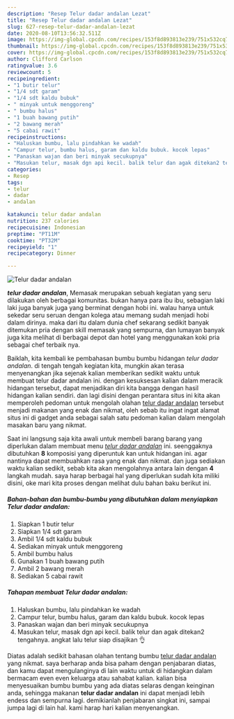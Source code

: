 ```yaml
---
description: "Resep Telur dadar andalan Lezat"
title: "Resep Telur dadar andalan Lezat"
slug: 627-resep-telur-dadar-andalan-lezat
date: 2020-08-10T13:56:32.511Z
image: https://img-global.cpcdn.com/recipes/153f8d893813e239/751x532cq70/telur-dadar-andalan-foto-resep-utama.jpg
thumbnail: https://img-global.cpcdn.com/recipes/153f8d893813e239/751x532cq70/telur-dadar-andalan-foto-resep-utama.jpg
cover: https://img-global.cpcdn.com/recipes/153f8d893813e239/751x532cq70/telur-dadar-andalan-foto-resep-utama.jpg
author: Clifford Carlson
ratingvalue: 3.6
reviewcount: 5
recipeingredient:
- "1 butir telur"
- "1/4 sdt garam"
- "1/4 sdt kaldu bubuk"
- " minyak untuk menggoreng"
- " bumbu halus"
- "1 buah bawang putih"
- "2 bawang merah"
- "5 cabai rawit"
recipeinstructions:
- "Haluskan bumbu, lalu pindahkan ke wadah"
- "Campur telur, bumbu halus, garam dan kaldu bubuk. kocok lepas"
- "Panaskan wajan dan beri minyak secukupnya"
- "Masukan telur, masak dgn api kecil. balik telur dan agak ditekan2 tengahnya. angkat lalu telur siap disajikan 👌"
categories:
- Resep
tags:
- telur
- dadar
- andalan

katakunci: telur dadar andalan 
nutrition: 237 calories
recipecuisine: Indonesian
preptime: "PT11M"
cooktime: "PT32M"
recipeyield: "1"
recipecategory: Dinner

---
```



![Telur dadar andalan](https://img-global.cpcdn.com/recipes/153f8d893813e239/751x532cq70/telur-dadar-andalan-foto-resep-utama.jpg)

<b><i>telur dadar andalan</i></b>, Memasak merupakan sebuah kegiatan yang seru dilakukan oleh berbagai komunitas. bukan hanya para ibu ibu, sebagian laki laki juga banyak juga yang berminat dengan hobi ini. walau hanya untuk sekedar seru seruan dengan kolega atau memang sudah menjadi hobi dalam dirinya. maka dari itu dalam dunia chef sekarang sedikit banyak ditemukan pria dengan skill memasak yang sempurna, dan lumayan banyak juga kita melihat di berbagai depot dan hotel yang menggunakan koki pria sebagai chef terbaik nya.



Baiklah, kita kembali ke pembahasan bumbu bumbu hidangan <i>telur dadar andalan</i>. di tengah tengah kegiatan kita, mungkin akan terasa menyenangkan jika sejenak kalian memberikan sedikit waktu untuk membuat telur dadar andalan ini. dengan kesuksesan kalian dalam meracik hidangan tersebut, dapat menjadikan diri kita bangga dengan hasil hidangan kalian sendiri. dan lagi disini dengan perantara situs ini kita akan memperoleh pedoman untuk mengolah olahan <u>telur dadar andalan</u> tersebut menjadi makanan yang enak dan nikmat, oleh sebab itu ingat ingat alamat situs ini di gadget anda sebagai salah satu pedoman kalian dalam mengolah masakan baru yang nikmat.


Saat ini langsung saja kita awali untuk membeli barang barang yang diperlukan dalam membuat menu <u><i>telur dadar andalan</i></u> ini. seenggaknya dibutuhkan <b>8</b> komposisi yang diperuntuk kan untuk hidangan ini. agar nantinya dapat membuahkan rasa yang enak dan nikmat. dan juga sediakan waktu kalian sedikit, sebab kita akan mengolahnya antara lain dengan <b>4</b> langkah mudah. saya harap berbagai hal yang diperlukan sudah kita miliki disini, oke mari kita proses dengan melihat dulu bahan baku berikut ini.

<!--inarticleads1-->

##### Bahan-bahan dan bumbu-bumbu yang dibutuhkan dalam menyiapkan Telur dadar andalan:

1. Siapkan 1 butir telur
1. Siapkan 1/4 sdt garam
1. Ambil 1/4 sdt kaldu bubuk
1. Sediakan  minyak untuk menggoreng
1. Ambil  bumbu halus
1. Gunakan 1 buah bawang putih
1. Ambil 2 bawang merah
1. Sediakan 5 cabai rawit




<!--inarticleads2-->

##### Tahapan membuat Telur dadar andalan:

1. Haluskan bumbu, lalu pindahkan ke wadah
1. Campur telur, bumbu halus, garam dan kaldu bubuk. kocok lepas
1. Panaskan wajan dan beri minyak secukupnya
1. Masukan telur, masak dgn api kecil. balik telur dan agak ditekan2 tengahnya. angkat lalu telur siap disajikan 👌




Diatas adalah sedikit bahasan olahan tentang bumbu <u>telur dadar andalan</u> yang nikmat. saya berharap anda bisa paham dengan penjabaran diatas, dan kamu dapat mengulanginya di lain waktu untuk di hidangkan dalam bermacam even even keluarga atau sahabat kalian. kalian bisa menyesuaikan bumbu bumbu yang ada diatas selaras dengan keinginan anda, sehingga makanan <b>telur dadar andalan</b> ini dapat menjadi lebih endess dan sempurna lagi. demikianlah penjabaran singkat ini, sampai jumpa lagi di lain hal. kami harap hari kalian menyenangkan.
